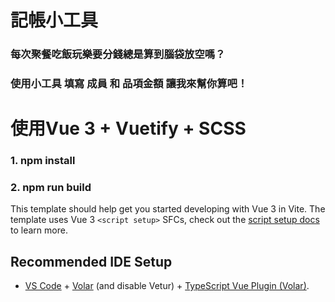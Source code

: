 # 記帳小工具<br />

### 每次聚餐吃飯玩樂要分錢總是算到腦袋放空嗎？<br />
### 使用小工具 填寫 成員 和 品項金額 讓我來幫你算吧！<br />

# 使用Vue 3 + Vuetify + SCSS


### 1. npm install <br />

### 2. npm run build <br />

This template should help get you started developing with Vue 3 in Vite. The template uses Vue 3 `<script setup>` SFCs, check out the [script setup docs](https://v3.vuejs.org/api/sfc-script-setup.html#sfc-script-setup) to learn more.

## Recommended IDE Setup

- [VS Code](https://code.visualstudio.com/) + [Volar](https://marketplace.visualstudio.com/items?itemName=Vue.volar) (and disable Vetur) + [TypeScript Vue Plugin (Volar)](https://marketplace.visualstudio.com/items?itemName=Vue.vscode-typescript-vue-plugin).

